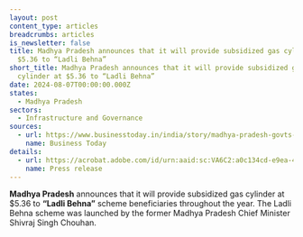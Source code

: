 ```yaml
---
layout: post
content_type: articles
breadcrumbs: articles
is_newsletter: false
title: Madhya Pradesh announces that it will provide subsidized gas cylinder at
  $5.36 to “Ladli Behna”
short_title: Madhya Pradesh announces that it will provide subsidized gas
  cylinder at $5.36 to “Ladli Behna”
date: 2024-08-07T00:00:00.000Z
states:
  - Madhya Pradesh
sectors:
  - Infrastructure and Governance
sources:
  - url: https://www.businesstoday.in/india/story/madhya-pradesh-govts-big-announcement-gas-cylinder-at-rs-450-to-ladli-behna-beneficiaries-439429-2024-07-30
    name: Business Today
details:
  - url: https://acrobat.adobe.com/id/urn:aaid:sc:VA6C2:a0c134cd-e9ea-4e69-be81-ac3463464189
    name: Press release
---
```

**Madhya Pradesh** announces that it will provide subsidized gas cylinder at $5.36 to **“Ladli Behna”** scheme beneficiaries throughout the year. The Ladli Behna scheme was launched by the former Madhya Pradesh Chief Minister Shivraj Singh Chouhan.
